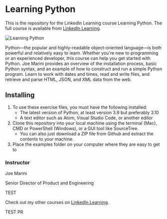# Learning Python
This is the repository for the LinkedIn Learning course Learning Python. The full course is available from [LinkedIn Learning][lil-course-url].

![Learning Python][lil-thumbnail-url] 

Python—the popular and highly-readable object-oriented language—is both powerful and relatively easy to learn. Whether you're new to programming or an experienced developer, this course can help you get started with Python. Joe Marini provides an overview of the installation process, basic Python syntax, and an example of how to construct and run a simple Python program. Learn to work with dates and times, read and write files, and retrieve and parse HTML, JSON, and XML data from the web.

## Installing
1. To use these exercise files, you must have the following installed:
	- The latest version of Python, at least version 3.9 but preferably 3.10
    - A text editor such as Atom, Visual Studio Code, or another editor
2. Clone this repository into your local machine using the terminal (Mac), CMD or PowerShell (Windows), or a GUI tool like SourceTree. 
    - You can also just download a ZIP file from Github and extract the contents to your machine.
3. Place the examples folder on your computer where they are easy to get to


### Instructor

Joe Marini 
                            
Senior Director of Product and Engineering

TEST
                            

Check out my other courses on [LinkedIn Learning](https://www.linkedin.com/learning/instructors/joe-marini).

[lil-course-url]: https://www.linkedin.com/learning/learning-python-14393370
[lil-thumbnail-url]: https://cdn.lynda.com/course/2896241/2896241-1637338967910-16x9.jpg


TEST PR
